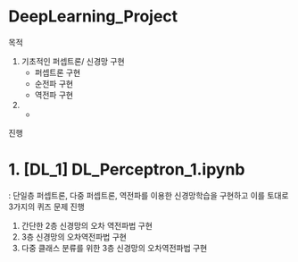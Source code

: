 # DeepLearning_Project

목적
1. 기초적인 퍼셉트론/ 신경망 구현
   - 퍼셉트론 구현
   - 순전파 구현
   - 역전파 구현
2. 
   - 

진행
# 1. [DL_1] DL_Perceptron_1.ipynb
: 단일층 퍼셉트론, 다중 퍼셉트론, 역전파를 이용한 신경망학습을 구현하고 이를 토대로 3가지의 퀴즈 문제 진행
  1. 간단한 2층 신경망의 오차 역전파법 구현
  2. 3층 신경망의 오차역전파법 구현
  3. 다중 클래스 분류를 위한 3층 신경망의 오차역전파법 구현
